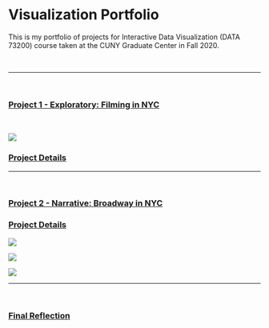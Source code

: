 # Visualization Portfolio
This is my portfolio of projects for Interactive Data Visualization (DATA 73200) course taken at the CUNY Graduate Center in Fall 2020.

<br />

-----------
<br />

### [Project 1 - Exploratory: Filming in NYC](https://beyenidogan.github.io/Viz-Portfolio/Exploratory-Filming-in-NYC/)

<br />

![](https://github.com/beyenidogan/Viz-Portfolio/blob/main/assets/Exploratory_thumbnail.png)


### [Project Details](https://github.com/beyenidogan/Viz-Portfolio/tree/main/Exploratory-Filming-in-NYC)



-----------
<br />

### [Project 2 - Narrative: Broadway in NYC](https://beyenidogan.github.io/Viz-Portfolio/Narrative-Broadway/)

### [Project Details](https://github.com/beyenidogan/Viz-Portfolio/tree/main/Narrative-Broadway/)

![](https://github.com/beyenidogan/Viz-Portfolio/blob/main/assets/Documents/Narrative_Image1.jpeg)

![](https://github.com/beyenidogan/Viz-Portfolio/blob/main/assets/Documents/Narrative_Image2.jpeg)

![](https://github.com/beyenidogan/Viz-Portfolio/blob/main/assets/Documents/Narrative_Image3.jpeg)

-----------
<br />

### [Final Reflection](https://github.com/beyenidogan/Viz-Portfolio/blob/main/assets/Documents/Final_Reflection.pdf)

